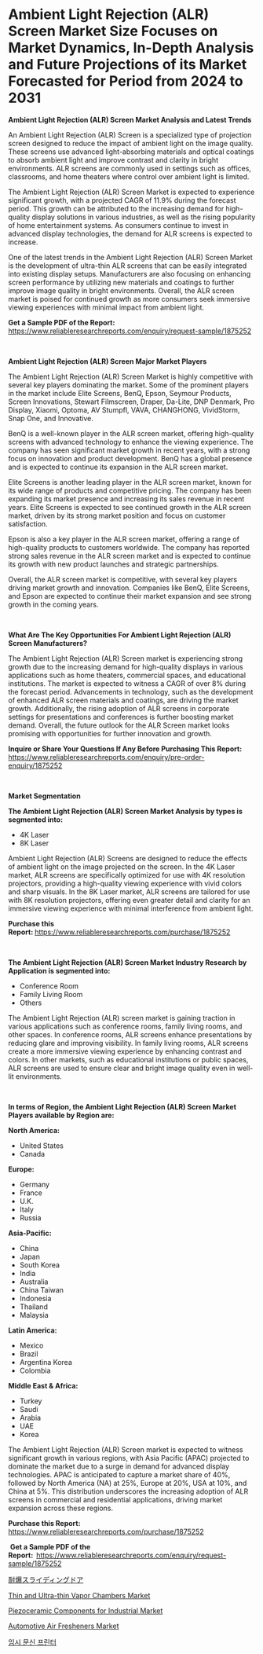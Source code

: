 <p><h1>Ambient Light Rejection (ALR) Screen Market Size Focuses on Market Dynamics, In-Depth Analysis and Future Projections of its Market Forecasted for Period from 2024 to 2031</h1></p><p><strong>Ambient Light Rejection (ALR) Screen Market Analysis and Latest Trends</strong></p>
<p><p>An Ambient Light Rejection (ALR) Screen is a specialized type of projection screen designed to reduce the impact of ambient light on the image quality. These screens use advanced light-absorbing materials and optical coatings to absorb ambient light and improve contrast and clarity in bright environments. ALR screens are commonly used in settings such as offices, classrooms, and home theaters where control over ambient light is limited.</p><p>The Ambient Light Rejection (ALR) Screen Market is expected to experience significant growth, with a projected CAGR of 11.9% during the forecast period. This growth can be attributed to the increasing demand for high-quality display solutions in various industries, as well as the rising popularity of home entertainment systems. As consumers continue to invest in advanced display technologies, the demand for ALR screens is expected to increase.</p><p>One of the latest trends in the Ambient Light Rejection (ALR) Screen Market is the development of ultra-thin ALR screens that can be easily integrated into existing display setups. Manufacturers are also focusing on enhancing screen performance by utilizing new materials and coatings to further improve image quality in bright environments. Overall, the ALR screen market is poised for continued growth as more consumers seek immersive viewing experiences with minimal impact from ambient light.</p></p>
<p><strong>Get a Sample PDF of the Report:&nbsp;</strong> <a href="https://www.reliableresearchreports.com/enquiry/request-sample/1875252">https://www.reliableresearchreports.com/enquiry/request-sample/1875252</a></p>
<p>&nbsp;</p>
<p><strong>Ambient Light Rejection (ALR) Screen Major Market Players</strong></p>
<p><p>The Ambient Light Rejection (ALR) Screen Market is highly competitive with several key players dominating the market. Some of the prominent players in the market include Elite Screens, BenQ, Epson, Seymour Products, Screen Innovations, Stewart Filmscreen, Draper, Da-Lite, DNP Denmark, Pro Display, Xiaomi, Optoma, AV Stumpfl, VAVA, CHANGHONG, VividStorm, Snap One, and Innovative.</p><p>BenQ is a well-known player in the ALR screen market, offering high-quality screens with advanced technology to enhance the viewing experience. The company has seen significant market growth in recent years, with a strong focus on innovation and product development. BenQ has a global presence and is expected to continue its expansion in the ALR screen market.</p><p>Elite Screens is another leading player in the ALR screen market, known for its wide range of products and competitive pricing. The company has been expanding its market presence and increasing its sales revenue in recent years. Elite Screens is expected to see continued growth in the ALR screen market, driven by its strong market position and focus on customer satisfaction.</p><p>Epson is also a key player in the ALR screen market, offering a range of high-quality products to customers worldwide. The company has reported strong sales revenue in the ALR screen market and is expected to continue its growth with new product launches and strategic partnerships.</p><p>Overall, the ALR screen market is competitive, with several key players driving market growth and innovation. Companies like BenQ, Elite Screens, and Epson are expected to continue their market expansion and see strong growth in the coming years.</p></p>
<p>&nbsp;</p>
<p><strong>What Are The Key Opportunities For Ambient Light Rejection (ALR) Screen Manufacturers?</strong></p>
<p><p>The Ambient Light Rejection (ALR) Screen market is experiencing strong growth due to the increasing demand for high-quality displays in various applications such as home theaters, commercial spaces, and educational institutions. The market is expected to witness a CAGR of over 8% during the forecast period. Advancements in technology, such as the development of enhanced ALR screen materials and coatings, are driving the market growth. Additionally, the rising adoption of ALR screens in corporate settings for presentations and conferences is further boosting market demand. Overall, the future outlook for the ALR Screen market looks promising with opportunities for further innovation and growth.</p></p>
<p><strong>Inquire or Share Your Questions If Any Before Purchasing This Report:</strong> <a href="https://www.reliableresearchreports.com/enquiry/pre-order-enquiry/1875252">https://www.reliableresearchreports.com/enquiry/pre-order-enquiry/1875252</a></p>
<p>&nbsp;</p>
<p><strong>Market Segmentation</strong></p>
<p><strong>The Ambient Light Rejection (ALR) Screen Market Analysis by types is segmented into:</strong></p>
<p><ul><li>4K Laser</li><li>8K Laser</li></ul></p>
<p><p>Ambient Light Rejection (ALR) Screens are designed to reduce the effects of ambient light on the image projected on the screen. In the 4K Laser market, ALR screens are specifically optimized for use with 4K resolution projectors, providing a high-quality viewing experience with vivid colors and sharp visuals. In the 8K Laser market, ALR screens are tailored for use with 8K resolution projectors, offering even greater detail and clarity for an immersive viewing experience with minimal interference from ambient light.</p></p>
<p><strong>Purchase this Report:&nbsp;</strong><a href="https://www.reliableresearchreports.com/purchase/1875252">https://www.reliableresearchreports.com/purchase/1875252</a></p>
<p>&nbsp;</p>
<p><strong>The Ambient Light Rejection (ALR) Screen Market Industry Research by Application is segmented into:</strong></p>
<p><ul><li>Conference Room</li><li>Family Living Room</li><li>Others</li></ul></p>
<p><p>The Ambient Light Rejection (ALR) screen market is gaining traction in various applications such as conference rooms, family living rooms, and other spaces. In conference rooms, ALR screens enhance presentations by reducing glare and improving visibility. In family living rooms, ALR screens create a more immersive viewing experience by enhancing contrast and colors. In other markets, such as educational institutions or public spaces, ALR screens are used to ensure clear and bright image quality even in well-lit environments.</p></p>
<p>&nbsp;</p>
<p><strong>In terms of Region, the Ambient Light Rejection (ALR) Screen Market Players available by Region are:</strong></p>
<p>
    <p> <strong> North America: </strong>
        <ul>
            <li>United States</li>
            <li>Canada</li>
        </ul>
        </p> 
    <p> <strong> Europe: </strong>
        <ul>
            <li>Germany</li>
            <li>France</li>
            <li>U.K.</li>
            <li>Italy</li>
            <li>Russia</li>
        </ul>
        </p> 
    <p> <strong> Asia-Pacific: </strong>
        <ul>
            <li>China</li>
            <li>Japan</li>
            <li>South Korea</li>
            <li>India</li>
            <li>Australia</li>
            <li>China Taiwan</li>
            <li>Indonesia</li>
            <li>Thailand</li>
            <li>Malaysia</li>
        </ul>
        </p> 
    <p> <strong> Latin America: </strong>
        <ul>
            <li>Mexico</li>
            <li>Brazil</li>
            <li>Argentina Korea</li>
            <li>Colombia</li>
        </ul>
        </p> 
    <p> <strong> Middle East & Africa: </strong>
        <ul>
            <li>Turkey</li>
            <li>Saudi</li>
            <li>Arabia</li>
            <li>UAE</li>
            <li>Korea</li>
        </ul>
    </p>
    </p>
<p><p>The Ambient Light Rejection (ALR) Screen market is expected to witness significant growth in various regions, with Asia Pacific (APAC) projected to dominate the market due to a surge in demand for advanced display technologies. APAC is anticipated to capture a market share of 40%, followed by North America (NA) at 25%, Europe at 20%, USA at 10%, and China at 5%. This distribution underscores the increasing adoption of ALR screens in commercial and residential applications, driving market expansion across these regions.</p></p>
<p><strong>Purchase this Report: </strong><a href="https://www.reliableresearchreports.com/purchase/1875252">https://www.reliableresearchreports.com/purchase/1875252</a></p>
<p>&nbsp;<strong>Get a Sample PDF of the Report:&nbsp;&nbsp;</strong><a href="https://www.reliableresearchreports.com/enquiry/request-sample/1875252">https://www.reliableresearchreports.com/enquiry/request-sample/1875252</a></p>
<p><strong></strong></p>
<p><p><a href="https://github.com/joaejkdzgyljvo6/Market-Research-Report-List-1/blob/main/575667713791.md">耐爆スライディングドア</a></p><p><a href="https://github.com/wusalecollins540tpqoz/Market-Research-Report-List-1/blob/main/thin-and-ultra-thin-vapor-chambers-market.md">Thin and Ultra-thin Vapor Chambers Market</a></p><p><a href="https://github.com/pjcfca/Market-Research-Report-List-2/blob/main/piezoceramic-components-for-industrial-market.md">Piezoceramic Components for Industrial Market</a></p><p><a href="https://issuu.com/reportprime-2/docs/automotive-air-fresheners-market-size-2030.pptx">Automotive Air Fresheners Market</a></p><p><a href="https://github.com/royErdmtyan906778/Market-Research-Report-List-1/blob/main/218248512750.md">임시 문신 프린터</a></p></p>